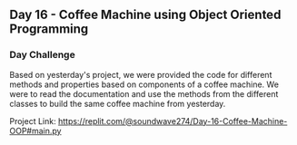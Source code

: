 ## Day 16 - Coffee Machine using Object Oriented Programming

### Day Challenge

Based on yesterday's project, we were provided the code for different methods and properties based on components of a coffee machine. We were to read the documentation and use the methods from the different classes to build the same coffee machine from yesterday.

Project Link: https://replit.com/@soundwave274/Day-16-Coffee-Machine-OOP#main.py
